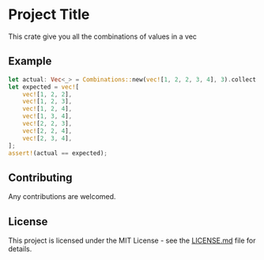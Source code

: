 # Project Title

This crate give you all the combinations of values in a vec

## Example

```rust
let actual: Vec<_> = Combinations::new(vec![1, 2, 2, 3, 4], 3).collect();
let expected = vec![
    vec![1, 2, 2],
    vec![1, 2, 3],
    vec![1, 2, 4],
    vec![1, 3, 4],
    vec![2, 2, 3],
    vec![2, 2, 4],
    vec![2, 3, 4],
];
assert!(actual == expected);
```

## Contributing

Any contributions are welcomed.

## License

This project is licensed under the MIT License - see the [LICENSE.md](LICENSE.md) file for details.
